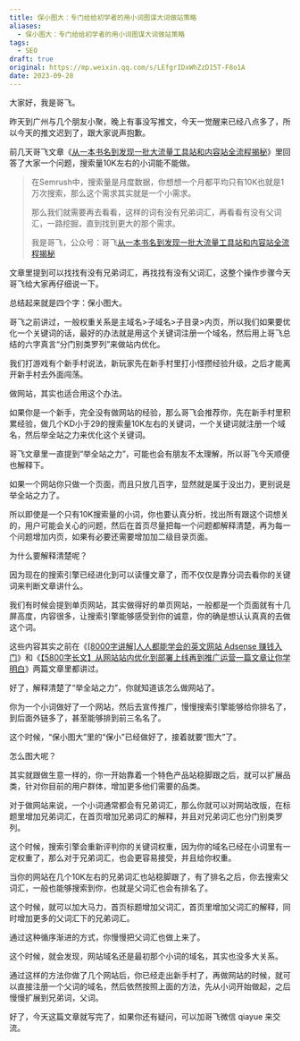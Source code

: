 ```yaml
---
title: 保小图大：专门给给初学者的用小词图谋大词做站策略
aliases:
  - 保小图大：专门给给初学者的用小词图谋大词做站策略
tags:
  - SEO
draft: true
original: https://mp.weixin.qq.com/s/LEfgrIDxWhZzD15T-F8o1A
date: 2023-09-28
---
```

大家好，我是哥飞。  

昨天到广州与几个朋友小聚，晚上有事没写推文，今天一觉醒来已经八点多了，所以今天的推文迟到了，跟大家说声抱歉。

前几天哥飞文章《[从一本书名到发现一批大流量工具站和内容站全流程揭秘](http://mp.weixin.qq.com/s?__biz=MjM5OTIzMzYyMA==&mid=2650080307&idx=1&sn=5b611075f9fa952afecf8cbce7c99c19&chksm=bf3f35088848bc1e0f6a3f75a4dad1a3070a144c064844352f70e7e91b4e2563e13f8a753eef&scene=21#wechat_redirect)》里回答了大家一个问题，搜索量10K左右的小词能不能做。  

> 在Semrush中，搜索量是月度数据，你想想一个月都平均只有10K也就是1万次搜索，那么这个需求其实就是一个小需求。
> 
> 那么我们就需要再去看看，这样的词有没有兄弟词汇，再看看有没有父词汇，一路挖掘，直到找到更大的那个需求。
> 
> 我是哥飞，公众号：哥飞[从一本书名到发现一批大流量工具站和内容站全流程揭秘](https://mp.weixin.qq.com/s?__biz=MjM5OTIzMzYyMA==&mid=2650080307&idx=1&sn=5b611075f9fa952afecf8cbce7c99c19&chksm=bf3f35088848bc1e0f6a3f75a4dad1a3070a144c064844352f70e7e91b4e2563e13f8a753eef&token=1914566697&lang=zh_CN#rd)

文章里提到可以找找有没有兄弟词汇，再找找有没有父词汇，这整个操作步骤今天哥飞给大家再仔细说一下。  

总结起来就是四个字：保小图大。  

哥飞之前讲过，一般权重关系是主域名>子域名>子目录>内页，所以我们如果要优化一个关键词的话，最好的办法就是用这个关键词注册一个域名，然后用上哥飞总结的六字真言“分门别类罗列”来做站内优化。

我们打游戏有个新手村说法，新玩家先在新手村里打小怪攒经验升级，之后才能离开新手村去外面闯荡。  

做网站，其实也适合用这个办法。

如果你是一个新手，完全没有做网站的经验，那么哥飞会推荐你，先在新手村里积累经验，做几个KD小于29的搜索量10K左右的关键词，一个关键词就注册一个域名，然后举全站之力来优化这个关键词。  

哥飞文章里一直提到“举全站之力”，可能也会有朋友不太理解，所以哥飞今天顺便也解释下。

如果一个网站你只做一个页面，而且只放几百字，显然就是属于没出力，更别说是举全站之力了。  

所以即使是一个只有10K搜索量的小词，你也要认真分析，找出所有跟这个词想关的，用户可能会关心的问题，然后在首页尽量把每一个问题都解释清楚，再为每一个问题增加内页，如果有必要还需要增加加二级目录页面。  

为什么要解释清楚呢？  

因为现在的搜索引擎已经进化到可以读懂文章了，而不仅仅是靠分词去看你的关键词来判断文章讲什么。

我们有时候会提到单页网站，其实做得好的单页网站，一般都是一个页面就有十几屏高度，内容很多，让搜索引擎能够感受到你的诚意，你的确是想认认真真的去做这个词。

这些内容其实之前在《[[8000字讲解]人人都能学会的英文网站 Adsense 赚钱入门](http://mp.weixin.qq.com/s?__biz=MjM5OTIzMzYyMA==&mid=2650079316&idx=1&sn=02cd11a4bee177343b05e6798913159b&chksm=bf3f316f8848b879f22de143965d98c5094220f72e38808741627173d0fea40e9182c1e1da73&scene=21#wechat_redirect)》和《[【5800字长文】从网站站内优化到部署上线再到推广运营一篇文章让你学明白](http://mp.weixin.qq.com/s?__biz=MjM5OTIzMzYyMA==&mid=2650080101&idx=1&sn=477191907e388aff6df3f16c915056d8&chksm=bf3f325e8848bb48e682193cc0bef2c42e25900fb2ca02987b5a854892bb3cb88c540e9492b6&scene=21#wechat_redirect)》两篇文章里都讲过。

好了，解释清楚了“举全站之力”，你就知道该怎么做网站了。

你为一个小词做好了一个网站，然后去宣传推广，慢慢搜索引擎能够给你排名了，到后面外链多了，甚至能够排到前三名名了。  

这个时候，“保小图大”里的“保小”已经做好了，接着就要“图大”了。  

怎么图大呢？  

其实就跟做生意一样的，你一开始靠着一个特色产品站稳脚跟之后，就可以扩展品类，针对你目前的用户群体，增加更多他们需要的品类。

对于做网站来说，一个小词通常都会有兄弟词汇，那么你就可以对网站改版，在标题里增加兄弟词汇，在首页增加兄弟词汇的解释，并且对兄弟词汇也分门别类罗列。  

这个时候，搜索引擎会重新评判你的关键词权重，因为你的域名已经在小词里有一定权重了，那么对于兄弟词汇，也会更容易接受，并且给你权重。

当你的网站在几个10K左右的兄弟词汇也站稳脚跟了，有了排名之后，你去搜索父词汇，一般也能够搜索到你，也就是父词汇也会有排名了。  

这个时候，就可以加大马力，首页标题增加父词汇，首页里增加父词汇的解释，同时增加更多的父词汇下的兄弟词汇。

通过这种循序渐进的方式，你慢慢把父词汇也做上来了。  

这个时候，就会发现，网站域名还是最初那个小词的域名，其实也没多大关系。

通过这样的方法你做了几个网站后，你已经走出新手村了，再做网站的时候，就可以直接注册一个父词的域名，然后依然按照上面的方法，先从小词开始做起，之后慢慢扩展到兄弟词，父词。

好了，今天这篇文章就写完了，如果你还有疑问，可以加哥飞微信 qiayue 来交流。  